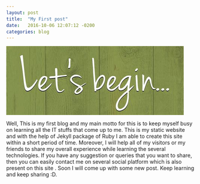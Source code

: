 ```yaml
---
layout: post
title:  "My First post"
date:   2016-10-06 12:07:12 -0200
categories: blog
---
```


<img src="/img/post/1begin.jpg" alt="about_pic" style="width=200px; margin:left; display:block">

Well, This is my first blog and my  main motto for this is to keep myself busy on learning all the IT stuffs that come up to me. This is my static website and  with the help of Jekyll package of Ruby  I am  able to create this site within a short period of time. Moreover, I will help all of my visitors or my friends to share my overall experience while learning the several technologies. If you have any suggestion or queries that you want to share, then you can easily contact me on several social platform which is also present on this site . Soon I will come up with some new post. Keep learning and keep sharing :D.